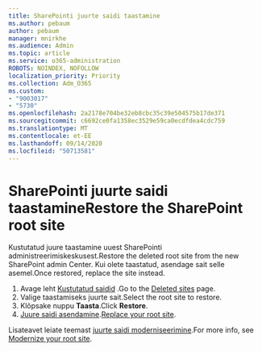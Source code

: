 ```yaml
---
title: SharePointi juurte saidi taastamine
ms.author: pebaum
author: pebaum
manager: mnirkhe
ms.audience: Admin
ms.topic: article
ms.service: o365-administration
ROBOTS: NOINDEX, NOFOLLOW
localization_priority: Priority
ms.collection: Adm_O365
ms.custom:
- "9003017"
- "5730"
ms.openlocfilehash: 2a2178e704be32eb8cbc35c39e504575b17de371
ms.sourcegitcommit: c6692ce0fa1358ec3529e59ca0ecdfdea4cdc759
ms.translationtype: MT
ms.contentlocale: et-EE
ms.lasthandoff: 09/14/2020
ms.locfileid: "50713581"
---
```

# <a name="restore-the-sharepoint-root-site"></a><span data-ttu-id="b1718-102">SharePointi juurte saidi taastamine</span><span class="sxs-lookup"><span data-stu-id="b1718-102">Restore the SharePoint root site</span></span>

<span data-ttu-id="b1718-103">Kustutatud juure taastamine uuest SharePointi administreerimiskeskusest.</span><span class="sxs-lookup"><span data-stu-id="b1718-103">Restore the deleted root site from the new SharePoint admin Center.</span></span> <span data-ttu-id="b1718-104">Kui olete taastatud, asendage sait selle asemel.</span><span class="sxs-lookup"><span data-stu-id="b1718-104">Once restored, replace the site instead.</span></span>

1. <span data-ttu-id="b1718-105">Avage leht [Kustutatud saidid](https://admin.microsoft.com/sharepoint?page=recycleBin&modern=true) .</span><span class="sxs-lookup"><span data-stu-id="b1718-105">Go to the [Deleted sites](https://admin.microsoft.com/sharepoint?page=recycleBin&modern=true) page.</span></span> 
2. <span data-ttu-id="b1718-106">Valige taastamiseks juurte sait.</span><span class="sxs-lookup"><span data-stu-id="b1718-106">Select the root site to restore.</span></span>
3. <span data-ttu-id="b1718-107">Klõpsake nuppu **Taasta**.</span><span class="sxs-lookup"><span data-stu-id="b1718-107">Click **Restore**.</span></span>
4. <span data-ttu-id="b1718-108">[Juure saidi asendamine](https://docs.microsoft.com/sharepoint/troubleshoot/sites/url-that-resides-under-root-site-collection-is-broken).</span><span class="sxs-lookup"><span data-stu-id="b1718-108">[Replace your root site](https://docs.microsoft.com/sharepoint/troubleshoot/sites/url-that-resides-under-root-site-collection-is-broken).</span></span>

<span data-ttu-id="b1718-109">Lisateavet leiate teemast [juurte saidi moderniseerimine](https://docs.microsoft.com/sharepoint/modern-root-site).</span><span class="sxs-lookup"><span data-stu-id="b1718-109">For more info, see [Modernize your root site](https://docs.microsoft.com/sharepoint/modern-root-site).</span></span>
